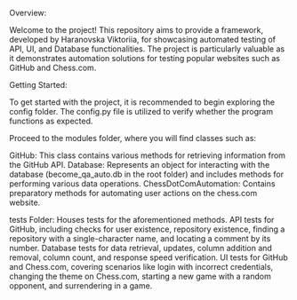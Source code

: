 Overview:

Welcome to the project! This repository aims to provide a framework, developed by Haranovska Viktoriia, for showcasing automated testing of API, UI, and Database functionalities. The project is particularly valuable as it demonstrates automation solutions for testing popular websites such as GitHub and Chess.com.

Getting Started:

To get started with the project, it is recommended to begin exploring the config folder. The config.py file is utilized to verify whether the program functions as expected. 

Proceed to the modules folder, where you will find classes such as:

GitHub: This class contains various methods for retrieving information from the GitHub API.
Database: Represents an object for interacting with the database (become_qa_auto.db in the root folder) and includes methods for performing various data operations.
ChessDotComAutomation: Contains preparatory methods for automating user actions on the chess.com website.


tests Folder:
Houses tests for the aforementioned methods.
API tests for GitHub, including checks for user existence, repository existence, finding a repository with a single-character name, and locating a comment by its number.
Database tests for data retrieval, updates, column addition and removal, column count, and response speed verification.
UI tests for GitHub and Chess.com, covering scenarios like login with incorrect credentials, changing the theme on Chess.com, starting a new game with a random opponent, and surrendering in a game.
